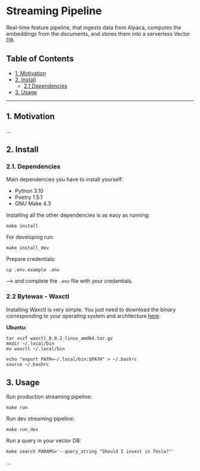# Streaming Pipeline

Real-time feature pipeline, that ingests data from Alpaca, computes the embeddings from the documents, and stores them into a serverless Vector DB.

## Table of Contents

- [1. Motivation](#1-motivation)
- [2. Install](#2-install)
    - [2.1 Dependencies](#21-dependencies)
- [3. Usage](#3-usage)


---

## 1. Motivation

...

## 2. Install

### 2.1. Dependencies

Main dependencies you have to install yourself:
* Python 3.10
* Poetry 1.5.1
* GNU Make 4.3

Installing all the other dependencies is as easy as running:
```shell
make install
```

For developing run:
```shell
make install_dev
```

Prepare credentials:
```shell
cp .env.example .env
```
--> and complete the `.env` file with your credentials.

### 2.2 Bytewax - Waxctl

Installing Waxctl is very simple. You just need to download the binary corresponding to your operating system and architecture [here](https://bytewax.io/downloads/).

**Ubuntu:**
```shell
tar xvzf waxctl_0.9.2_linux_amd64.tar.gz
mkdir ~/.local/bin
mv waxctl ~/.local/bin

echo "export PATH=~/.local/bin:$PATH" > ~/.bashrc
source ~/.bashrc
``````



## 3. Usage

Run production streaming pipeline:
```shell
make run
```

Run dev streaming pipeline:
```shell
make run_dev
```

Run a query in your vector DB:
```shell
make search PARAMS='--query_string "Should I invest in Tesla?"'
```

...
